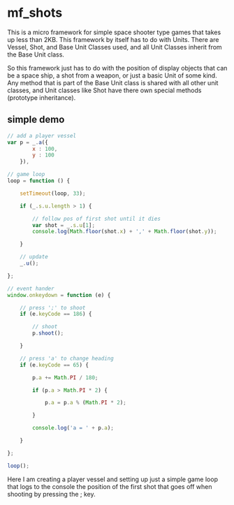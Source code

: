 # mf_shots

This is a micro framework for simple space shooter type games that takes up less than 2KB. This framework by itself has to do with Units. There are Vessel, Shot, and Base Unit Classes used, and all Unit Classes inherit from the Base Unit class.

So this framework just has to do with the position of display objects that can be a space ship, a shot from a weapon, or just a basic Unit of some kind. Any method that is part of the Base Unit class is shared with all other unit classes, and Unit classes like Shot have there own special methods (prototype inheritance).

## simple demo

```js
// add a player vessel
var p = _.a({
        x : 100,
        y : 100
    }),

// game loop
loop = function () {

    setTimeout(loop, 33);

    if (_.s.u.length > 1) {

        // follow pos of first shot until it dies
        var shot = _.s.u[1];
        console.log(Math.floor(shot.x) + ',' + Math.floor(shot.y));

    }

    // update
    _.u();

};

// event hander
window.onkeydown = function (e) {

    // press ';' to shoot
    if (e.keyCode == 186) {

        // shoot
        p.shoot();

    }

    // press 'a' to change heading
    if (e.keyCode == 65) {

        p.a += Math.PI / 180;

        if (p.a > Math.PI * 2) {

            p.a = p.a % (Math.PI * 2);

        }

        console.log('a = ' + p.a);

    }

};

loop();

```

Here I am creating a player vessel and setting up just a simple game loop that logs to the console the position of the first shot that goes off when shooting by pressing the ; key.